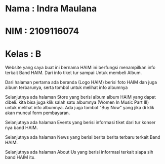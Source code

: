 # Nama   : Indra Maulana
# NIM    : 2109116074
# Kelas  : B

Website yang saya buat ini bernama HAIM ini berfungsi menampilkan info terkait Band HAIM. Dari info tiket tur sampai Untuk membeli Album.


Dari halaman pertama ada beranda (Logo HAIM) berisi foto HAIM dan juga album terbarunya, serta tombol untuk melihat info albumnya


Selanjutnya ada halaman Store yang berisi album album HAIM yang dapat dibeli. kita bisa juga klik salah satu albumnya (Women In Music Part III) untuk melihat info albumnya. Ada juga tombol "Buy Now" yang jika di klik akan muncul form pembayaran.


Selanjutnya ada halaman Events yang berisi informasi tiket dari tur konser nya band HAIM.


Selanjutnya ada halaman News yang berisi berita berita terbaru terkait Band HAIM.


Selanjutnya ada halaman About Us yang berisi informasi terkait siapa sih band HAIM itu.
